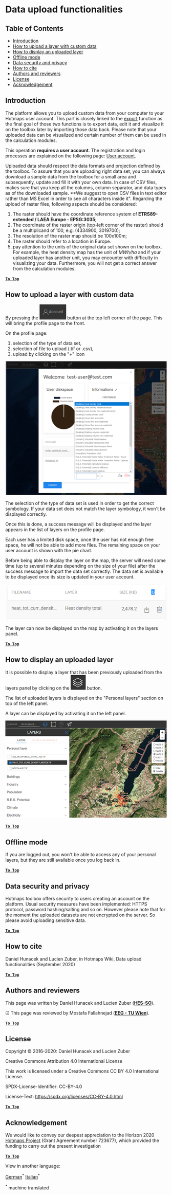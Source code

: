 <h1>Data upload functionalities</h1>

## Table of Contents

- [Introduction](#introduction)
- [How to upload a layer with custom data](#how-to-upload-a-layer-with-custom-data)
- [How to display an uploaded layer](#how-to-display-an-uploaded-layer)
- [Offline mode](#offline-mode)
- [Data security and privacy](#data-security-and-privacy)
- [How to cite](#how-to-cite)
- [Authors and reviewers](#authors-and-reviewers)
- [License](#license)
- [Acknowledgement](#acknowledgement)

## Introduction

The platform allows you to upload custom data from your computer to your Hotmaps user account. This part is closely linked to the [export](Data-export-functionalities) function as the final goal of those two functions is to export data, edit it and visualize it on the toolbox later by importing those data back. Please note that your uploaded data can be visualized and certain number of them can be used in the calculation modules.

This operation **requires a user account**. The registration and login processes are explained on the following page: [User account](Introduction-to-user-interface#Connect).

Uploaded data should respect the data formats and projection defined by the toolbox. To assure that you are uploading right data set, you can always download a sample data from the toolbox for a small area and subsequently, update and fill it with your own data. In case of CSV files, makes sure that you keep all the columns, column separator, and data types as of the downloaded sample. **We suggest to open CSV files in text editor rather than MS Excel in order to see all characters inside it".
Regarding the upload of raster files, following aspects should be considered:

1. The raster should have the coordinate reference system of **ETRS89-extended / LAEA Europe - EPSG:3035**;
1. The coordinate of the raster origin (top-left corner of the raster) should be a multiplicand of 100, e.g. (4334900, 3019700);
1. The resolution of the raster map should be 100x100m;
1. The raster should refer to a location in Europe.
1. pay attention to the units of the original data set shown on the toolbox. For example, the heat density map has the unit of _MWh/ha_ and if your uploaded layer has another unit, you may encounter with difficulty in visualizing your data. Furthermore, you will not get a correct answer from the calculation modules.


[**`To Top`**](#table-of-contents)

## How to upload a layer with custom data

By pressing the <img src="../images/account-btn.png" alt="account button"/> button at the top left corner of the page. This will bring the profile page to the front. 

On the profile page:

1. selection of the type of data set,
2. selection of file to upload (.tif or .csv),
3. upload by clicking on the "+" icon

<img src="../images/profile-upload.png" alt="profile page upload"/>

The selection of the type of data set is used in order to get the correct symbology. If your data set does not match the layer symbology, it won't be displayed correctly.

Once this is done, a success message will be displayed and the layer appears in the list of layers on the profile page.

Each user has a limited disk space, once the user has not enough free space, he will not be able to add more files. The remaining space on your user account is shown with the pie chart.

Before being able to display the layer on the map, the server will need some time (up to several minutes depending on the size of your file) after the success message to import the data set correctly. The data set is available to be displayed once its size is updated in your user account.

<img src="../images/upload_complete.png" alt="upload_complete"/>

The layer can now be displayed on the map by activating it on the layers panel. 


[**`To Top`**](#table-of-contents)

## How to display an uploaded layer

It is possible to display a layer that has been previously uploaded from the layers panel by clicking on the <img src="../images/layers-btn.png" alt="layers button"/> button.

The list of uploaded layers is displayed on the "Personal layers" section on top of the left panel.

A layer can be displayed by activating it on the left panel.

<img src="../images/upload-layers.png" alt="upload display layer"/>


[**`To Top`**](#table-of-contents)

## Offline mode

If you are logged out, you won't be able to access any of your personal layers, but they are still available once you log back in.


[**`To Top`**](#table-of-contents)

## Data security and privacy

Hotmaps toolbox offers security to users creating an account on the platform. Usual security measures have been implemented: HTTPS protocol, password hashing/salting and so on. However please note that for the moment the uploaded datasets are not encrypted on the server. So please avoid uploading sensitive data.



[**`To Top`**](#table-of-contents)

## How to cite
Daniel Hunacek and Lucien Zuber, in Hotmaps Wiki, Data upload functionalities (September 2020)

[**`To Top`**](#table-of-contents)

## Authors and reviewers

This page was written by Daniel Hunacek and Lucien Zuber (**[HES-SO](https://www.hevs.ch)**).

&#9745; This page was reviewed by Mostafa Fallahnejad (**[EEG - TU Wien](https://eeg.tuwien.ac.at/)**).


[**`To Top`**](#table-of-contents)

## License

Copyright © 2016-2020: Daniel Hunacek and Lucien Zuber

Creative Commons Attribution 4.0 International License

This work is licensed under a Creative Commons CC BY 4.0 International License.

SPDX-License-Identifier: CC-BY-4.0

License-Text: https://spdx.org/licenses/CC-BY-4.0.html

[**`To Top`**](#table-of-contents)

## Acknowledgement

We would like to convey our deepest appreciation to the Horizon 2020 [Hotmaps Project](https://www.hotmaps-project.eu) (Grant Agreement number 723677), which provided the funding to carry out the present investigation


[**`To Top`**](#table-of-contents)








<!--- THIS IS A SUPER UNIQUE IDENTIFIER -->

View in another language:

 [German](../de/Data-upload-functionalities)<sup>\*</sup> [Italian](../it/Data-upload-functionalities)<sup>\*</sup> 

<sup>\*</sup> machine translated
